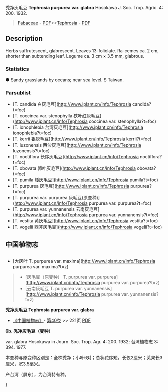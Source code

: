 秃净灰毛豆 **Tephrosia purpurea var. glabra** Hosokawa J. Soc. Trop. Agric. 4: 200. 1932.

> [Fabaceae](http://www.iplant.cn/info/Fabaceae?t=foc) - [PDF](http://www.iplant.cn/foc/pdf/Fabaceae.pdf)>>[Tephrosia](http://www.iplant.cn/info/Tephrosia?t=foc) - [PDF](http://www.iplant.cn/foc/pdf/Tephrosia.pdf)

## Description

Herbs suffrutescent, glabrescent. Leaves 13-foliolate. Ra-cemes ca. 2 cm, shorter than subtending leaf. Legume ca. 3 cm × 3.5 mm, glabrous.

### Statistics
● Sandy grasslands by oceans; near sea level. S Taiwan.

### Parsublist

* [T.  candida  白灰毛豆](http://www.iplant.cn/info/Tephrosia candida?t=foc)
* [T.  coccinea var. stenophylla  狭叶红灰毛豆](http://www.iplant.cn/info/Tephrosia coccinea var. stenophylla?t=foc)
* [T.  ionophlebia  台湾灰毛豆](http://www.iplant.cn/info/Tephrosia ionophlebia?t=foc)
* [T.  kerrii  银灰毛豆](http://www.iplant.cn/info/Tephrosia kerrii?t=foc)
* [T.  luzonensis  西沙灰毛豆](http://www.iplant.cn/info/Tephrosia luzonensis?t=foc)
* [T.  noctiflora  长序灰毛豆](http://www.iplant.cn/info/Tephrosia noctiflora?t=foc)
* [T.  obovata  卵叶灰毛豆](http://www.iplant.cn/info/Tephrosia obovata?t=foc)
* [T.  pumila  矮灰毛豆](http://www.iplant.cn/info/Tephrosia pumila?t=foc)
* [T.  purpurea  灰毛豆](http://www.iplant.cn/info/Tephrosia purpurea?t=foc)
* [T.  purpurea var. purpurea  灰毛豆(原变种)](http://www.iplant.cn/info/Tephrosia purpurea var. purpurea?t=foc)
* [T.  purpurea var. yunnanensis  云南灰毛豆](http://www.iplant.cn/info/Tephrosia purpurea var. yunnanensis?t=foc)
* [T.  vestita  黄灰毛豆](http://www.iplant.cn/info/Tephrosia vestita?t=foc)
* [T.  vogelii  西非灰毛豆](http://www.iplant.cn/info/Tephrosia vogelii?t=foc)

## 中国植物志

## 
* [大灰叶  T.  purpurea var. maxima](http://www.iplant.cn/info/Tephrosia purpurea var. maxima?t=z)
> * [灰毛豆（原变种）  T.  purpurea var. purpurea](http://www.iplant.cn/info/Tephrosia purpurea var. purpurea?t=z)
> * [云南灰毛豆  T.  purpurea var. yunnanensis](http://www.iplant.cn/info/Tephrosia purpurea var. yunnanensis?t=z)

**秃净灰毛豆 Tephrosia purpurea var. glabra**

* [《中国植物志》](http://www.iplant.cn/frps)- [第40卷](http://www.iplant.cn/frps/vol/40) >> 221页 [PDF](http://www.iplant.cn/frps/pdf/40/221.pdf)

**6b. 秃净灰毛豆（变种）**

var. glabra Hosokawa in Journ. Soc. Trop. Agr. 4: 200. 1932; 台湾植物志 3: 394. 1977.

本变种与原变种区别是：全株秃净；小叶6对；总状花序短，长仅2厘米；荚果长3厘米，宽3.5毫米。

产台湾（屏东），为台湾特有种。

}